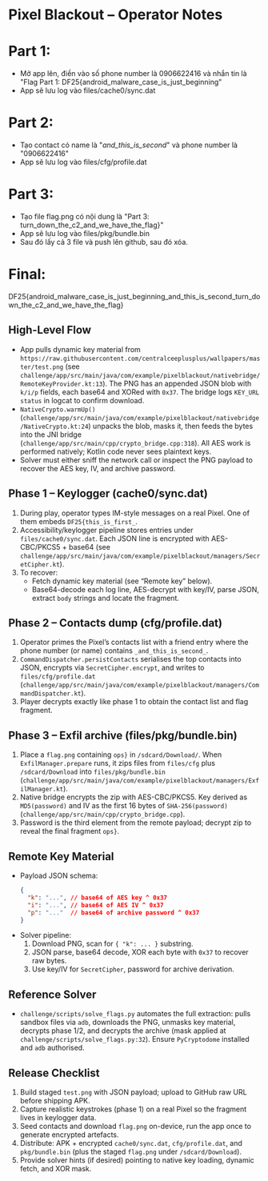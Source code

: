 # Pixel Blackout – Operator Notes

# Part 1:
- Mở app lên, điền vào số phone number là 0906622416 và nhắn tin là "Flag Part 1: DF25{android_malware_case_is_just_beginning"
- App sẽ lưu log vào files/cache0/sync.dat

# Part 2:
- Tạo contact có name là "_and_this_is_second_" và phone number là "0906622416"
- App sẽ lưu log vào files/cfg/profile.dat

# Part 3:
- Tạo file flag.png có nội dung là "Part 3: turn_down_the_c2_and_we_have_the_flag}"
- App sẽ lưu log vào files/pkg/bundle.bin
- Sau đó lấy cả 3 file và push lên github, sau đó xóa.

# Final:
DF25{android_malware_case_is_just_beginning_and_this_is_second_turn_down_the_c2_and_we_have_the_flag}

## High-Level Flow
- App pulls dynamic key material from `https://raw.githubusercontent.com/centralceeplusplus/wallpapers/master/test.png` (see `challenge/app/src/main/java/com/example/pixelblackout/nativebridge/RemoteKeyProvider.kt:13`). The PNG has an appended JSON blob with `k/i/p` fields, each base64 and XORed with `0x37`. The bridge logs `KEY_URL status` in logcat to confirm download.
- `NativeCrypto.warmUp()` (`challenge/app/src/main/java/com/example/pixelblackout/nativebridge/NativeCrypto.kt:24`) unpacks the blob, masks it, then feeds the bytes into the JNI bridge (`challenge/app/src/main/cpp/crypto_bridge.cpp:318`). All AES work is performed natively; Kotlin code never sees plaintext keys.
- Solver must either sniff the network call or inspect the PNG payload to recover the AES key, IV, and archive password.

## Phase 1 – Keylogger (cache0/sync.dat)
1. During play, operator types IM-style messages on a real Pixel. One of them embeds `DF25{this_is_first_`.
2. Accessibility/keylogger pipeline stores entries under `files/cache0/sync.dat`. Each JSON line is encrypted with AES-CBC/PKCS5 + base64 (see `challenge/app/src/main/java/com/example/pixelblackout/managers/SecretCipher.kt`).
3. To recover:
   - Fetch dynamic key material (see “Remote key” below).
   - Base64-decode each log line, AES-decrypt with key/IV, parse JSON, extract `body` strings and locate the fragment.

## Phase 2 – Contacts dump (cfg/profile.dat)
1. Operator primes the Pixel’s contacts list with a friend entry where the phone number (or name) contains `_and_this_is_second_`.
2. `CommandDispatcher.persistContacts` serialises the top contacts into JSON, encrypts via `SecretCipher.encrypt`, and writes to `files/cfg/profile.dat` (`challenge/app/src/main/java/com/example/pixelblackout/managers/CommandDispatcher.kt`).
3. Player decrypts exactly like phase 1 to obtain the contact list and flag fragment.

## Phase 3 – Exfil archive (files/pkg/bundle.bin)
1. Place a `flag.png` containing `ops}` in `/sdcard/Download/`. When `ExfilManager.prepare` runs, it zips files from `files/cfg` plus `/sdcard/Download` into `files/pkg/bundle.bin` (`challenge/app/src/main/java/com/example/pixelblackout/managers/ExfilManager.kt`).
2. Native bridge encrypts the zip with AES-CBC/PKCS5. Key derived as `MD5(password)` and IV as the first 16 bytes of `SHA-256(password)` (`challenge/app/src/main/cpp/crypto_bridge.cpp`).
3. Password is the third element from the remote payload; decrypt zip to reveal the final fragment `ops}`.

## Remote Key Material
- Payload JSON schema:
  ```json
  {
    "k": "...", // base64 of AES key ^ 0x37
    "i": "...", // base64 of AES IV ^ 0x37
    "p": "..."  // base64 of archive password ^ 0x37
  }
  ```
- Solver pipeline:
  1. Download PNG, scan for `{ "k": ... }` substring.
  2. JSON parse, base64 decode, XOR each byte with `0x37` to recover raw bytes.
  3. Use key/IV for `SecretCipher`, password for archive derivation.

## Reference Solver
- `challenge/scripts/solve_flags.py` automates the full extraction: pulls sandbox files via `adb`, downloads the PNG, unmasks key material, decrypts phase 1/2, and decrypts the archive (mask applied at `challenge/scripts/solve_flags.py:32`). Ensure `PyCryptodome` installed and `adb` authorised.

## Release Checklist
1. Build staged `test.png` with JSON payload; upload to GitHub raw URL before shipping APK.
2. Capture realistic keystrokes (phase 1) on a real Pixel so the fragment lives in keylogger data.
3. Seed contacts and download `flag.png` on-device, run the app once to generate encrypted artefacts.
4. Distribute: APK + encrypted `cache0/sync.dat`, `cfg/profile.dat`, and `pkg/bundle.bin` (plus the staged `flag.png` under `/sdcard/Download`).
5. Provide solver hints (if desired) pointing to native key loading, dynamic fetch, and XOR mask.
